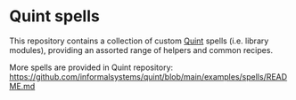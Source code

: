 # Quint spells

This repository contains a collection of custom [Quint](https://quint-lang.org/) spells (i.e. library modules), providing an assorted range of helpers and common recipes.

More spells are provided in Quint repository: <https://github.com/informalsystems/quint/blob/main/examples/spells/README.md>
